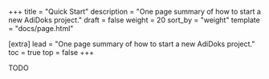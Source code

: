 +++
title = "Quick Start"
description = "One page summary of how to start a new AdiDoks project."
draft = false
weight = 20
sort_by = "weight"
template = "docs/page.html"

[extra]
lead = "One page summary of how to start a new AdiDoks project."
toc = true
top = false
+++

TODO